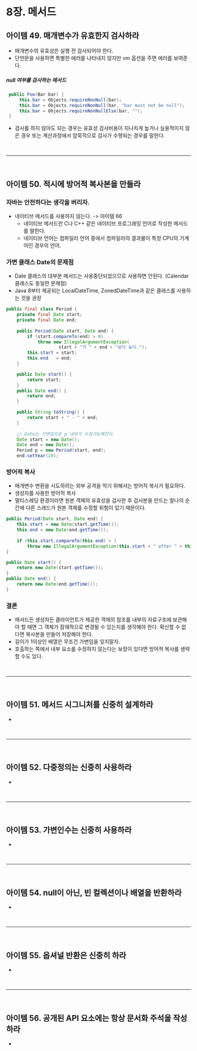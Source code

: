 # 8장. 메서드


## 아이템 49. 매개변수가 유효한지 검사하라
+ 매개변수의 유효성은 실행 전 검사되어야 한다.
+ 단언문을 사용하면 특별한 에러를 나타내지 않지만 vm 옵션을 주면 에러를 보여준다.
##### null 여부를 검사하는 메서드
```java
 public Foo(Bar bar) {
     this.bar = Objects.requireNonNull(bar);
     this.bar = Objects.requireNonNull(bar, "bar must not be null");
     this.bar = Objects.requireNonNullElse(bar, "");
 }
```
+ 검사를 하지 않아도 되는 경우는 유효성 검사비용이 지나치게 높거나 실용적이지 않은 경우 또는 계산과정에서 암묵적으로 검사가 수행되는 경우를 말한다.

<br><hr><br>

## 아이템 50. 적시에 방어적 복사본을 만들라
### 자바는 안전하다는 생각을 버리자.
+ 네이티브 메서드를 사용하지 않는다. -> 아이템 66
  + 네이티브 메서드란 C나 C++ 같은 네이티브 프로그래밍 언어로 작성한 메서드를 말한다.
  + 네이티브 언어는 컴파일러 언어 중에서 컴파일러의 결과물이 특정 CPU의 기계어인 경우의 언어. 
### 가변 클래스 Date의 문제점
+ Date 클래스의 대부분 메서드는 사용중단되었으므로 사용하면 안된다. (Calendar 클래스도 동일한 문제점)
+ Java 8부터 제공되는 LocalDateTime, ZonedDateTime과 같은 클래스를 사용하는 것을 권장
```java
public final class Period {
    private final Date start;
    private final Date end;
    
    public Period(Date start, Date end) {
        if (start.compareTo(end) > 0)
            throw new IllegalArgumentException(
                    start + "가 " + end + "보다 늦다.");
        this.start = start;
        this.end   = end;
    }

    public Date start() {
        return start;
    }
    public Date end() {
        return end;
    }

    public String toString() {
        return start + " - " + end;
    }
    
    // Date는 가변임으로 p 내부가 수정가능해진다.
    Date start = new Date();
    Date end = new Date();
    Period p = new Period(start, end);
    end.setYear(20);
```
### 방어적 복사
+ 매개변수 변환을 시도하려는 외부 공격을 막기 위해서는 방어적 복사가 필요하다.
+ 생성자를 사용한 방어적 복사
+ 멀티스레딩 환경이라면 원본 객체의 유효성을 검사한 후 검사본을 만드는 찰나의 순간에 다른 스레드가 원본 객체를 수정할 위험이 있기 때문이다.
```java
public Period(Date start, Date end) {
    this.start = new Date(start.getTime());
    this.end = new Date(end.getTime());
    
    if (this.start.compareTo(this.end) > ) 
        throw new IllegalArgumentException(this.start + " after " + this.end);
}
```
```java
public Date start() {
    return new Date(start.getTime());
}
public Date end() {
    return new Date(end.getTime());
}
```
### 결론
+ 메서드든 생성자든 클라이언트가 제공한 객체의 참조를 내부의 자료구조에 보관해야 할 때면 그 객체가 잠재적으로 변경될 수 있는지를 생각해야 한다. 확신할 수 없다면 복사본을 만들어 저장해야 한다.
+ 길이가 1이상인 배열은 무조건 가변임을 잊지말자.
+ 호출하는 쪽에서 내부 요소를 수정하지 않는다는 보장이 있다면 방어적 복사를 생략할 수도 있다.

<br><hr><br>

## 아이템 51. 메서드 시그니처를 신중히 설계하라
+

<br><hr><br>

## 아이템 52. 다중정의는 신중히 사용하라
+

<br><hr><br>

## 아이템 53. 가변인수는 신중히 사용하라
+

<br><hr><br>

## 아이템 54. null이 아닌, 빈 컬렉션이나 배열을 반환하라
+

<br><hr><br>

## 아이템 55. 옵셔널 반환은 신중히 하라
+

<br><hr><br>

## 아이템 56. 공개된 API 요소에는 항상 문서화 주석을 작성하라
+
